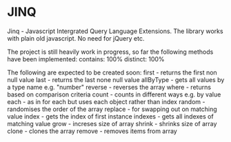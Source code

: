 JINQ
====

Jinq - Javascript Intergrated Query Language Extensions.
The library works with plain old javascript. No need for jQuery etc. 

The project is still heavily work in progress, so far the following methods have been implemented:
contains: 100%
distinct: 100%

The following are expected to be created soon:
first - returns the first non null value
last - returns the last none null value
allByType - gets all values by a type name e.g. "number"
reverse - reverses the array
where - returns based on comparison criteria
count - counts in different ways e.g. by value
each - as in for each but uses each object rather than index
random - randomises the order of the array
replace - for swapping out on matching value
index - gets the index of first instance
indexes - gets all indexes of matching value
grow - increses size of array
shrink - shrinks size of array
clone - clones the array
remove - removes items from array
